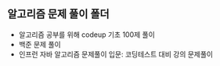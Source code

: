 ## 알고리즘 문제 풀이 폴더

- 알고리즘 공부를 위해 codeup 기초 100제 풀이
- 백준 문제 풀이
- 인프런 자바 알고리즘 문제풀이 입문: 코딩테스트 대비 강의 문제풀이
